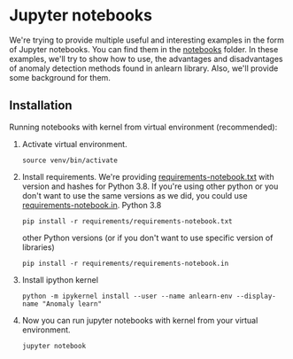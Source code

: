 # Jupyter notebooks

We're trying to provide multiple useful and interesting examples in the form of Jupyter notebooks.
You can find them in the [notebooks](../notebooks/) folder.
In these examples, we'll try to show how to use, the advantages and disadvantages of anomaly detection methods found in anlearn library.
Also, we'll provide some background for them.

## Installation

Running notebooks with kernel from virtual environment (recommended):

1. Activate virtual environment.
   ```
   source venv/bin/activate
   ```
2. Install requirements. We're providing [requirements-notebook.txt](../requirements/requirements-notebook.txt) with version and hashes for Python 3.8.
   If you're using other python or you don't want to use the same versions as we did, you could use
   [requirements-notebook.in](../requirements/requirements-notebook.in).
   Python 3.8
   ```
   pip install -r requirements/requirements-notebook.txt
   ```
   other Python versions (or if you don't want to use specific version of libraries)
   ```
   pip install -r requirements/requirements-notebook.in
   ```
3. Install ipython kernel
   ```
   python -m ipykernel install --user --name anlearn-env --display-name "Anomaly learn"
   ```
4. Now you can run jupyter notebooks with kernel from your virtual environment.
   ```
   jupyter notebook
   ```
